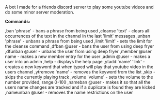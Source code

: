 A bot I made for a friends discord server to play some youtube videos and do some minor server moderation.

<b> Commands: </b>

,ban 'phrase' - bans a phrase from being used
,cleanse 'text' - clears all occurrences of the text in the channel in the last 'limit' messages
,unban 'phrase' - unbans a phrase from being used
,limit 'limit' - sets the limit for the cleanse command
,dfban @user - bans the user from using deep fryer
,dfunban @user - unbans the user from using deep fryer
,member @user name - makes a new member entry for the user
,admin @user - makes a user into an admin
,help - displays the help page
,ytadd 'name' 'link' - creates a new keyword that when typed will play that youtube video in the users channel
,ytremove 'name' - removes the keyword from the list
,skip - skips the currently playing track
,volume 'volume' - sets the volume to the number provided, range 0-100
,nameban @user - makes it so that all the users name changes are tracked and if a duplicate is found they are kicked
,nameunban @user - removes the name restrictions on the user
